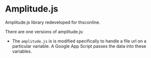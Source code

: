 # Amplitude.js
Amplitude.js library redeveloped for thsconline. 

There are one versions of amplitude.js:

* The `amplitude.js` is is modified specifically to handle a file url on a particular variable. A Google App Script passes the data into these variables.

